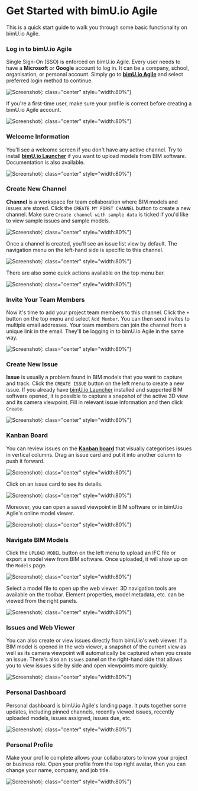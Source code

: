 # Get Started with bimU.io Agile
This is a quick start guide to walk you through some basic functionality on bimU.io Agile.

### Log in to bimU.io Agile
Single Sign-On (SSO) is enforced on bimU.io Agile. Every user needs to have a **Microsoft** or **Google** account to log in. It can be a company, school, organisation, or personal account. Simply go to **<a href="https://agile.bimu.io" target="_blank">bimU.io Agile</a>** and select preferred login method to continue.

![Screenshot](../images/checkversion.png){: class="center" style="width:80%"}

If you're a first-time user, make sure your profile is correct before creating a bimU.io Agile account.

![Screenshot](../images/checkversion.png){: class="center" style="width:80%"}

### Welcome Information
You'll see a welcome screen if you don't have any active channel. Try to install **<a href="/" target="_blank">bimU.io Launcher</a>** if you want to upload models from BIM software. Documentation is also available.

![Screenshot](../images/checkversion.png){: class="center" style="width:80%"}

### Create New Channel
**Channel** is a workspace for team collaboration where BIM models and issues are stored. Click the `CREATE MY FIRST CHANNEL` button to create a new channel. Make sure ``Create channel with sample data`` is ticked if you'd like to view sample issues and sample models.

![Screenshot](../images/checkversion.png){: class="center" style="width:80%"}

Once a channel is created, you'll see an issue list view by default. The navigation menu on the left-hand side is specific to this channel.

![Screenshot](../images/checkversion.png){: class="center" style="width:80%"}

There are also some quick actions available on the top menu bar.

![Screenshot](../images/checkversion.png){: class="center" style="width:80%"}

### Invite Your Team Members
Now it's time to add your project team members to this channel. Click the ``+`` button on the top menu and select ``Add Member``. You can then send invites to multiple email addresses. Your team members can join the channel from a unique link in the email. They'll be logging in to bimU.io Agile in the same way.

![Screenshot](../images/checkversion.png){: class="center" style="width:80%"}

### Create New Issue
**Issue** is usually a problem found in BIM models that you want to capture and track. Click the ``CREATE ISSUE`` button on the left menu to create a new issue. If you already have [bimU.io Launcher](/upload-a-bim-model#install-bimuio-launcher) installed and supported BIM software opened, it is possible to capture a snapshot of the active 3D view and its camera viewpoint. Fill in relevant issue information and then click ``Create``.

![Screenshot](../images/checkversion.png){: class="center" style="width:80%"}

### Kanban Board
You can review issues on the **<a href="https://en.wikipedia.org/wiki/Kanban_board" target="_blank">Kanban board</a>** that visually categorises issues in vertical columns. Drag an issue card and put it into another column to push it forward.

![Screenshot](../images/checkversion.png){: class="center" style="width:80%"}

Click on an issue card to see its details.

![Screenshot](../images/checkversion.png){: class="center" style="width:80%"}

Moreover, you can open a saved viewpoint in BIM software or in bimU.io Agile's online model viewer.

![Screenshot](../images/checkversion.png){: class="center" style="width:80%"}

### Navigate BIM Models
Click the ``UPLOAD MODEL`` button on the left menu to upload an IFC file or export a model view from BIM software. Once uploaded, it will show up on the ``Models`` page.

![Screenshot](../images/checkversion.png){: class="center" style="width:80%"}

Select a model file to open up the web viewer. 3D navigation tools are available on the toolbar. Element properties, model metadata, etc. can be viewed from the right panels.

![Screenshot](../images/checkversion.png){: class="center" style="width:80%"}

### Issues and Web Viewer
You can also create or view issues directly from bimU.io's web viewer. If a BIM model is opened in the web viewer, a snapshot of the current view as well as its camera viewpoint will automatically be captured when you create an issue. There's also an ``Issues`` panel on the right-hand side that allows you to view issues side by side and open viewpoints more quickly. 

![Screenshot](../images/checkversion.png){: class="center" style="width:80%"}

### Personal Dashboard
Personal dashboard is bimU.io Agile's landing page. It puts together some updates, including pinned channels, recently viewed issues, recently uploaded models, issues assigned, issues due, etc.

![Screenshot](../images/checkversion.png){: class="center" style="width:80%"}

### Personal Profile
Make your profile complete allows your collaborators to know your project or business role. Open your profile from the top right avatar, then you can change your name, company, and job title. 

![Screenshot](../images/checkversion.png){: class="center" style="width:80%"}